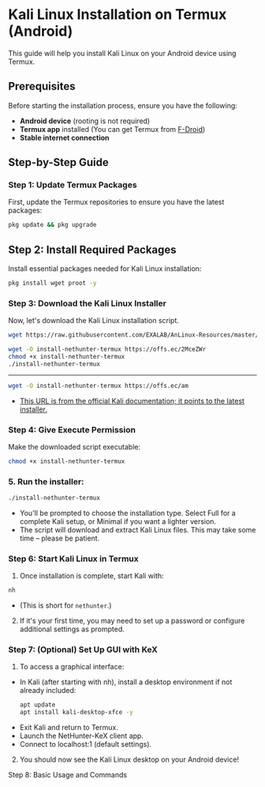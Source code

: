 # Kali Linux Installation on Termux (Android)

This guide will help you install Kali Linux on your Android device using Termux.

## Prerequisites

Before starting the installation process, ensure you have the following:

- **Android device** (rooting is not required)
- **Termux app** installed (You can get Termux from [F-Droid](https://f-droid.org/packages/com.termux/))
- **Stable internet connection**

## Step-by-Step Guide

### Step 1: Update Termux Packages

First, update the Termux repositories to ensure you have the latest packages:
```bash
pkg update && pkg upgrade
```

## Step 2: Install Required Packages
Install essential packages needed for Kali Linux installation:
```bash
pkg install wget proot -y
```

### Step 3: Download the Kali Linux Installer
Now, let's download the Kali Linux installation script.
```bash
wget https://raw.githubusercontent.com/EXALAB/AnLinux-Resources/master/Scripts/Kali/Kali.sh
```

```bash
wget -O install-nethunter-termux https://offs.ec/2MceZWr
chmod +x install-nethunter-termux
./install-nethunter-termux
```
--- 
```bash
wget -O install-nethunter-termux https://offs.ec/am
```
- [This URL is from the official Kali documentation; it points to the latest installer.](https://www.kali.org/docs/nethunter/nethunter-rootless/)


### Step 4: Give Execute Permission
Make the downloaded script executable:
```bash
chmod +x install-nethunter-termux
```
### 5. Run the installer:
```bash
./install-nethunter-termux
```

- You'll be prompted to choose the installation type. Select Full for a complete Kali setup, or Minimal if you want a lighter version.
- The script will download and extract Kali Linux files. This may take some time – please be patient.

### Step 6: Start Kali Linux in Termux
1. Once installation is complete, start Kali with:
  ```bash
  nh
  ```
  - (This is short for `nethunter`.)
2. If it's your first time, you may need to set up a password or configure additional settings as prompted.

### Step 7: (Optional) Set Up GUI with KeX
  1. To access a graphical interface:
     
  - In Kali (after starting with nh), install a desktop environment if not already included:
    ```bash
    apt update
    apt install kali-desktop-xfce -y
    ```
  - Exit Kali and return to Termux.
  - Launch the NetHunter-KeX client app.
  - Connect to localhost:1 (default settings).

  2. You should now see the Kali Linux desktop on your Android device!

Step 8: Basic Usage and Commands


    

